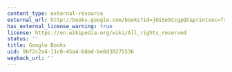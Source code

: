 ```yaml
---
content_type: external-resource
external_url: http://books.google.com/books?id=jOiSe5CcgpQC&printsec=frontcover
has_external_license_warning: true
license: https://en.wikipedia.org/wiki/All_rights_reserved
status: ''
title: Google Books
uid: 9bf2c2a4-11c0-45a4-b8ad-be8d30275536
wayback_url: ''
---
```

